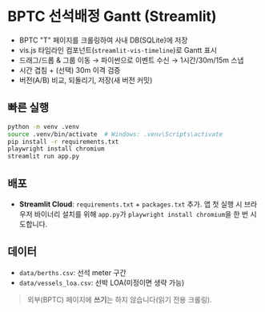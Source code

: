 # BPTC 선석배정 Gantt (Streamlit)

- BPTC "T" 페이지를 크롤링하여 사내 DB(SQLite)에 저장
- vis.js 타임라인 컴포넌트(`streamlit-vis-timeline`)로 Gantt 표시
- 드래그/드롭 & 그룹 이동 → 파이썬으로 이벤트 수신 → 1시간/30m/15m 스냅
- 시간 겹침 + (선택) 30m 이격 검증
- 버전(A/B) 비교, 되돌리기, 저장(새 버전 커밋)

## 빠른 실행
```bash
python -m venv .venv
source .venv/bin/activate  # Windows: .venv\Scripts\activate
pip install -r requirements.txt
playwright install chromium
streamlit run app.py
```

## 배포
- **Streamlit Cloud**: `requirements.txt` + `packages.txt` 추가. 앱 첫 실행 시 브라우저 바이너리 설치를 위해 `app.py`가 `playwright install chromium`을 한 번 시도합니다.

## 데이터
- `data/berths.csv`: 선석 meter 구간
- `data/vessels_loa.csv`: 선박 LOA(미정이면 생략 가능)

> 외부(BPTC) 페이지에 **쓰기**는 하지 않습니다(읽기 전용 크롤링).
